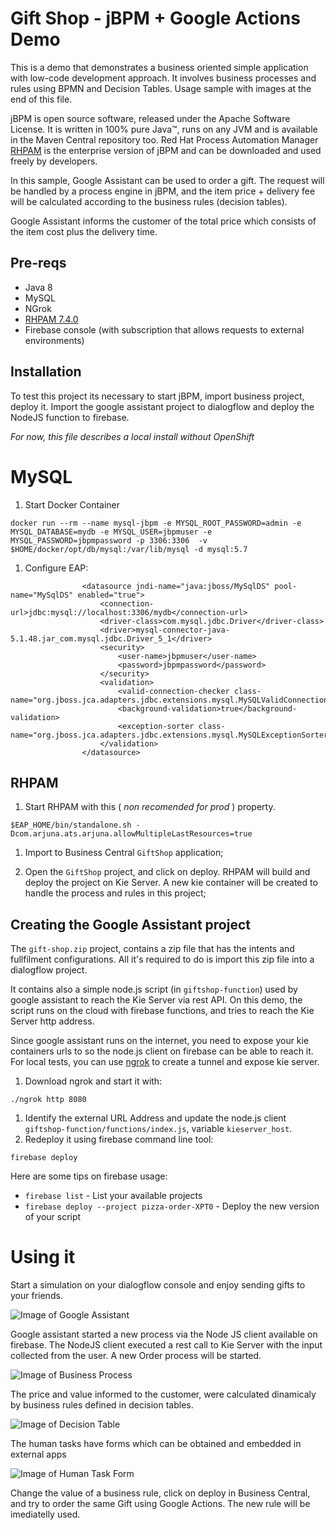 Gift Shop - jBPM + Google Actions Demo
=============================

This is a demo that demonstrates a business oriented simple application with low-code development approach. It involves business processes and rules using BPMN and Decision Tables. Usage sample with images at the end of this file.

jBPM is open source software, released under the Apache Software License. It is written in 100% pure Java™, runs on any JVM and is available in the Maven Central repository too.  Red Hat Process Automation Manager [RHPAM](https://developers.redhat.com/products/rhpam/download) is the enterprise version of jBPM and can be downloaded and used freely by developers. 

In this sample, Google Assistant can be used to order a gift. The request will be handled by a process engine in jBPM, and the item price + delivery fee will be calculated according to the business rules (decision tables). 

Google Assistant informs the customer of the total price which consists of the item cost plus the delivery time. 

## Pre-reqs
- Java 8
- MySQL
- NGrok
- [RHPAM 7.4.0](https://developers.redhat.com/products/rhpam/download)
- Firebase console (with subscription that allows requests to external environments)

## Installation

To test this project its necessary to start jBPM, import business project, deploy it.  Import the google assistant project to dialogflow and deploy the NodeJS function to firebase. 

*For now, this file describes a local install without OpenShift*

# MySQL

1. Start Docker Container

~~~
docker run --rm --name mysql-jbpm -e MYSQL_ROOT_PASSWORD=admin -e MYSQL_DATABASE=mydb -e MYSQL_USER=jbpmuser -e MYSQL_PASSWORD=jbpmpassword -p 3306:3306  -v $HOME/docker/opt/db/mysql:/var/lib/mysql -d mysql:5.7
~~~

1. Configure EAP:

~~~
                <datasource jndi-name="java:jboss/MySqlDS" pool-name="MySqlDS" enabled="true">
                    <connection-url>jdbc:mysql://localhost:3306/mydb</connection-url>
                    <driver-class>com.mysql.jdbc.Driver</driver-class>
                    <driver>mysql-connector-java-5.1.48.jar_com.mysql.jdbc.Driver_5_1</driver>
                    <security>
                        <user-name>jbpmuser</user-name>
                        <password>jbpmpassword</password>
                    </security>
                    <validation>
                        <valid-connection-checker class-name="org.jboss.jca.adapters.jdbc.extensions.mysql.MySQLValidConnectionChecker"/>
                        <background-validation>true</background-validation>
                        <exception-sorter class-name="org.jboss.jca.adapters.jdbc.extensions.mysql.MySQLExceptionSorter"/>
                    </validation>
                </datasource>
~~~


## RHPAM 

1. Start RHPAM with this ( _non recomended for prod_ ) property.

~~~
$EAP_HOME/bin/standalone.sh -Dcom.arjuna.ats.arjuna.allowMultipleLastResources=true
~~~

1. Import to Business Central `GiftShop` application; 

1. Open the `GiftShop` project, and click on deploy. RHPAM will build and deploy the project on Kie Server. A new kie container will be created to handle the process and rules in this project;

## Creating the Google Assistant project

The `gift-shop.zip` project, contains a zip file that has the intents and fullfilment configurations. All it's required to do is import this zip file into a dialogflow project.

It contains also a simple node.js script (in `giftshop-function`) used by google assistant to reach the Kie Server via rest API. On this demo, the script runs on the cloud with firebase functions, and tries to reach the Kie Server http address. 

Since google assistant runs on the internet, you need to expose your kie containers urls to so the node.js client on firebase can be able to reach it. For local tests, you can use [ngrok](https://ngrok.com/) to create a tunnel and expose kie server. 

1. Download ngrok and start it with:

~~~
./ngrok http 8080
~~~ 

1. Identify the external URL Address and update the node.js client `giftshop-function/functions/index.js`, variable `kieserver_host`.
1. Redeploy it using firebase command line tool:

~~~
firebase deploy
~~~

Here are some tips on firebase usage:

- `firebase list` - List your available projects
- `firebase deploy --project pizza-order-XPT0` - Deploy the new version of your script

# Using it

Start a simulation on your dialogflow console and enjoy sending gifts to your friends. 

![Image of Google Assistant](https://github.com/kmacedovarela/giftshop-demo/blob/master/images/google-actions.png)

Google assistant started a new process via the Node JS client available on firebase. The NodeJS client executed a rest call to Kie Server with the input collected from the user. A new Order process will be started.

![Image of Business Process](https://github.com/kmacedovarela/giftshop-demo/blob/master/images/business-process.png)

The price and value informed to the customer, were calculated dinamicaly by business rules defined in decision tables.

![Image of Decision Table](https://github.com/kmacedovarela/giftshop-demo/blob/master/images/decision-table.png)

The human tasks have forms which can be obtained and embedded in external apps

![Image of Human Task Form](https://github.com/kmacedovarela/giftshop-demo/blob/master/images/task-form.png)

Change the value of a business rule, click on deploy in Business Central, and try to order the same Gift using Google Actions. The new rule will be imediatelly used. 

